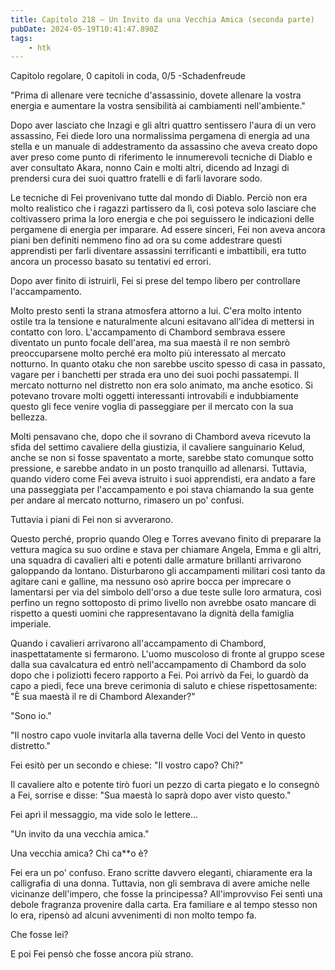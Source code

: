 ```yaml
---
title: Capitolo 218 – Un Invito da una Vecchia Amica (seconda parte)
pubDate: 2024-05-19T10:41:47.890Z
tags:
    - htk
---
```


Capitolo regolare,
0 capitoli in coda, 0/5
-Schadenfreude

"Prima di allenare vere tecniche d'assassinio, dovete allenare la vostra energia e aumentare la vostra sensibilità ai cambiamenti nell'ambiente."

Dopo aver lasciato che Inzagi e gli altri quattro sentissero l'aura di un vero assassino, Fei diede loro una normalissima pergamena di energia ad una stella e un manuale di addestramento da assassino che aveva creato dopo aver preso come punto di riferimento le innumerevoli tecniche di Diablo e aver consultato Akara, nonno Cain e molti altri, dicendo ad Inzagi di prendersi cura dei suoi quattro fratelli e di farli lavorare sodo.

Le tecniche di Fei provenivano tutte dal mondo di Diablo. Perciò non era molto realistico che i ragazzi partissero da lì, così poteva solo lasciare che coltivassero prima la loro energia e che poi seguissero le indicazioni delle pergamene di energia per imparare. Ad essere sinceri, Fei non aveva ancora piani ben definiti nemmeno fino ad ora su come addestrare questi apprendisti per farli diventare assassini terrificanti e imbattibili, era tutto ancora un processo basato su tentativi ed errori.

Dopo aver finito di istruirli, Fei si prese del tempo libero per controllare l'accampamento.

Molto presto sentì la strana atmosfera attorno a lui. C'era molto intento ostile tra la tensione e naturalmente alcuni esitavano all'idea di mettersi in contatto con loro. L'accampamento di Chambord sembrava essere diventato un punto focale dell'area, ma sua maestà il re non sembrò preoccuparsene molto perché era molto più interessato al mercato notturno.
In quanto otaku che non sarebbe uscito spesso di casa in passato, vagare per i banchetti per strada era uno dei suoi pochi passatempi. Il mercato notturno nel distretto non era solo animato, ma anche esotico. Si potevano trovare molti oggetti interessanti introvabili e indubbiamente questo gli fece venire voglia di passeggiare per il mercato con la sua bellezza.

Molti pensavano che, dopo che il sovrano di Chambord aveva ricevuto la sfida del settimo cavaliere della giustizia, il cavaliere sanguinario Kelud, anche se non si fosse spaventato a morte, sarebbe stato comunque sotto pressione, e sarebbe andato in un posto tranquillo ad allenarsi. Tuttavia, quando videro come Fei aveva istruito i suoi apprendisti, era andato a fare una passeggiata per l'accampamento e poi stava chiamando la sua gente per andare al mercato notturno, rimasero un po' confusi.

Tuttavia i piani di Fei non si avverarono.

Questo perché, proprio quando Oleg e Torres avevano finito di preparare la vettura magica su suo ordine e stava per chiamare Angela, Emma e gli altri, una squadra di cavalieri alti e potenti dalle armature brillanti arrivarono galoppando da lontano. Disturbarono gli accampamenti militari così tanto da agitare cani e galline, ma nessuno osò aprire bocca per imprecare o lamentarsi per via del simbolo dell'orso a due teste sulle loro armatura, così perfino un regno sottoposto di primo livello non avrebbe osato mancare di rispetto a questi uomini che rappresentavano la dignità della famiglia imperiale.

Quando i cavalieri arrivarono all'accampamento di Chambord, inaspettatamente si fermarono. L'uomo muscoloso di fronte al gruppo scese dalla sua cavalcatura ed entrò nell'accampamento di Chambord da solo dopo che i poliziotti fecero rapporto a Fei. Poi arrivò da Fei, lo guardò da capo a piedi, fece una breve cerimonia di saluto e chiese rispettosamente: "È sua maestà il re di Chambord Alexander?"

"Sono io."

"Il nostro capo vuole invitarla alla taverna delle Voci del Vento in questo distretto."

Fei esitò per un secondo e chiese: "Il vostro capo? Chi?"

Il cavaliere alto e potente tirò fuori un pezzo di carta piegato e lo consegnò a Fei, sorrise e disse: "Sua maestà lo saprà dopo aver visto questo."

Fei aprì il messaggio, ma vide solo le lettere...

"Un invito da una vecchia amica."

Una vecchia amica? Chi ca**o è?

Fei era un po' confuso. Erano scritte davvero eleganti, chiaramente era la calligrafia di una donna. Tuttavia, non gli sembrava di avere amiche nelle vicinanze dell'impero, che fosse la principessa? All'improvviso Fei sentì una debole fragranza provenire dalla carta. Era familiare e al tempo stesso non lo era, ripensò ad alcuni avvenimenti di non molto tempo fa.

Che fosse lei?

E poi Fei pensò che fosse ancora più strano.



